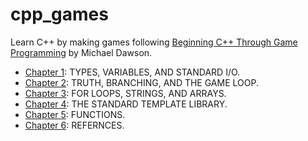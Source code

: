 # cpp_games

Learn C++ by making games following [Beginning C++ Through Game Programming](https://www.amazon.es/Beginning-C-Through-Game-Programming/dp/1305109910/ref=sr_1_fkmr0_1?__mk_es_ES=%C3%85M%C3%85%C5%BD%C3%95%C3%91&keywords=learn+c%2B%2B+through+example&qid=1560793025&s=gateway&sr=8-1-fkmr0) by Michael Dawson.

- [Chapter 1](./ch1): TYPES, VARIABLES, AND STANDARD I/O.
- [Chapter 2](./ch2): TRUTH, BRANCHING, AND THE GAME LOOP.
- [Chapter 3](./ch3): FOR LOOPS, STRINGS, AND ARRAYS.
- [Chapter 4](./ch4): THE STANDARD TEMPLATE LIBRARY.
- [Chapter 5](./ch5): FUNCTIONS.
- [Chapter 6](./ch6): REFERNCES.

